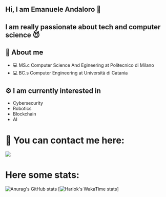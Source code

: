 ## Hi, I am Emanuele Andaloro 👋
## I am really passionate about tech and computer science :smiling_imp:


## :boy: About me


  * 💻 MS.c Computer Science And Egineering at Politecnico di Milano
  * 💻 BC.s Computer Engineering at Università di Catania


## ⚙️ I am currently interested in

  * Cybersecurity
  * Robotics
  * Blockchain
  * AI

# :bell: You can contact me here:

<a href="https://linkedin.com/in/emanuele-andaloro/">
<img src="https://img.shields.io/badge/LinkedIn-0077B5?style=for-the-badge&logo=linkedin&logoColor=white"  />
</a>

# Here some stats:
![Anurag's GitHub stats](https://github-readme-stats.vercel.app/api?username=EmaAnd8&show_icons=true&theme=radical)
[![Harlok's WakaTime stats](https://github-readme-stats.vercel.app/api/wakatime?username=EmaAnd8&show_icons=true&theme=radical)]
  






